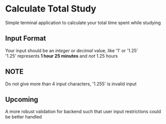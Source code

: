 # Calculate Total Study
Simple terminal application to calculate your total time spent while studying

## Input Format
Your input should be an _integer_ or _decimal_ value, like '1' or '1.25' <br>
'1.25' represents **1 hour 25 minutes** and <i>not</i> 1.25 hours <br>
## NOTE
Do not give more than 4 input characters, '1.255' is invalid input

## Upcoming
A more robust validation for backend such that user input restrictions could be better handled


